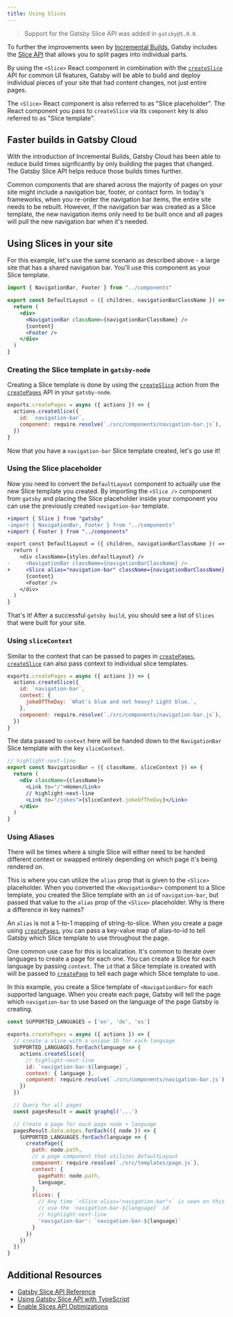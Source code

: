 ```yaml
---
title: Using Slices
---
```


> Support for the Gatsby Slice API was added in `gatsby@5.0.0`.

To further the improvements seen by [Incremental Builds](/blog/2020-04-22-announcing-incremental-builds/), Gatsby includes the [Slice API](/docs/reference/built-in-components/gatsby-slice) that allows you to split pages into individual parts.

By using the `<Slice>` React component in combination with the [`createSlice`](/docs/reference/config-files/actions/#createSlice) API for common UI features, Gatsby will be able to build and deploy individual pieces of your site that had content changes, not just entire pages.

The `<Slice>` React component is also referred to as "Slice placeholder". The React component you pass to `createSlice` via its `component` key is also referred to as "Slice template".

## Faster builds in Gatsby Cloud

With the introduction of Incremental Builds, Gatsby Cloud has been able to reduce build times signficantly by only building the pages that changed. The Gatsby Slice API helps reduce those builds times further.

Common components that are shared across the majority of pages on your site might include a navigation bar, footer, or contact form. In today's frameworks, when you re-order the navigation bar items, the entire site needs to be rebuilt. However, if the navigation bar was created as a Slice template, the new navigation items only need to be built once and all pages will pull the new navigation bar when it's needed.

## Using Slices in your site

For this example, let's use the same scenario as described above - a large site that has a shared navigation bar. You'll use this component as your Slice template.

```javascript:title=src/layouts/default-layout.jsx
import { NavigationBar, Footer } from "../components"

export const DefaultLayout = ({ children, navigationBarClassName }) => {
  return (
    <div>
      <NavigationBar className={navigationBarClassName} />
      {content}
      <Footer />
    </div>
  )
}
```

### Creating the Slice template in `gatsby-node`

Creating a Slice template is done by using the [`createSlice`](/docs/reference/config-files/actions/#createSlice) action from the [`createPages`](/docs/reference/config-files/gatsby-node/#createPages) API in your `gatsby-node`.

```javascript:title=gatsby-node.js
exports.createPages = async ({ actions }) => {
  actions.createSlice({
    id: `navigation-bar`,
    component: require.resolve(`./src/components/navigation-bar.js`),
  })
}
```

Now that you have a `navigation-bar` Slice template created, let's go use it!

### Using the Slice placeholder

Now you need to convert the `DefaultLayout` component to actually use the new Slice template you created. By importing the `<Slice />` component from `gatsby` and placing the Slice placeholder inside your component you can use the previously created `navigation-bar` template.

```diff
+import { Slice } from "gatsby"
-import { NavigationBar, Footer } from "../components"
+import { Footer } from "../components"

export const DefaultLayout = ({ children, navigationBarClassName }) => {
  return (
    <div className={styles.defaultLayout} />
-     <NavigationBar className={navigationBarClassName} />
+     <Slice alias="navigation-bar" className={navigationBarClassName} />
      {content}
      <Footer />
    </div>
  )
}
```

That's it! After a successful `gatsby build`, you should see a list of `Slices` that were built for your site.

### Using `sliceContext`

Similar to the context that can be passed to pages in [`createPages`](/docs/reference/config-files/gatsby-node/#createPages), [`createSlice`](/docs/reference/config-files/actions/#createSlice) can also pass context to individual slice templates.

```javascript:title=gatsby-node.js
exports.createPages = async ({ actions }) => {
  actions.createSlice({
    id: `navigation-bar`,
    context: {
      jokeOfTheDay: `What's blue and not heavy? Light blue.`,
    },
    component: require.resolve(`./src/components/navigation-bar.js`),
  })
}
```

The data passed to `context` here will be handed down to the `NavigationBar` Slice template with the key `sliceContext`.

```javascript:title=src/components/navigation-bar.jsx
// highlight-next-line
export const NavigationBar = ({ className, sliceContext }) => {
  return (
    <div className={className}>
      <Link to="/">Home</Link>
      // highlight-next-line
      <Link to="/jokes">{sliceContext.jokeOfTheDay}</Link>
    </div>
  )
}
```

### Using Aliases

There will be times where a single Slice will either need to be handed different context or swapped entirely depending on which page it's being rendered on.

This is where you can utilize the `alias` prop that is given to the `<Slice>` placeholder. When you converted the `<NavigationBar>` component to a Slice template, you created the Slice template with an `id` of `navigation-bar`, but passed that value to the `alias` prop of the `<Slice>` placeholder. Why is there a difference in key names?

An `alias` is not a 1-to-1 mapping of string-to-slice. When you create a page using [`createPages`](/docs/reference/config-files/gatsby-node/#createPages), you can pass a key-value map of alias-to-id to tell Gatsby which Slice template to use throughout the page.

One common use case for this is localization. It's common to iterate over languages to create a page for each one. You can create a Slice for each language by passing `context`. The `id` that a Slice template is created with will be passed to [`createPage`](/docs/reference/config-files/actions/#createPage) to tell each page which Slice template to use.

In this example, you create a Slice template of `<NavigationBar>` for each supported language. When you create each page, Gatsby will tell the page which `navigation-bar` to use based on the language of the page Gatsby is creating.

```javascript:title=gatsby-node.js
const SUPPORTED_LANGUAGES = ['en', 'de', 'es']

exports.createPages = async ({ actions }) => {
  // create a slice with a unique ID for each language
  SUPPORTED_LANGUAGES.forEach(language => {
    actions.createSlice({
      // highlight-next-line
      id: `navigation-bar-${language}`,
      context: { language },
      component: require.resolve(`./src/components/navigation-bar.js`),
    })
  })

  // Query for all pages
  const pagesResult = await graphql('...')

  // Create a page for each page node + language
  pagesResult.data.edges.forEach(({ node }) => {
    SUPPORTED_LANGUAGES.forEach(language => {
      createPage({
        path: node.path,
        // a page component that utilizes DefaultLayout
        component: require.resolve(`./src/templates/page.js`),
        context: {
          pagePath: node.path,
          language,
        },
        slices: {
          // Any time `<Slice alias="navigation-bar">` is seen on this page,
          // use the `navigation-bar-${language}` id
          // highlight-next-line
          'navigation-bar': `navigation-bar-${language}`
        }
      })
    })
  })
}
```

## Additional Resources

- [Gatsby Slice API Reference](/docs/reference/built-in-components/gatsby-slice/)
- [Using Gatsby Slice API with TypeScript](/docs/how-to/custom-configuration/typescript/#gatsby-slice-api)
- [Enable Slices API Optimizations](/docs/how-to/cloud/slices-optimization/)
